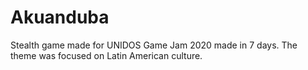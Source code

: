 # Akuanduba
Stealth game made for UNIDOS Game Jam 2020 made in 7 days. The theme was focused on Latin American culture.

